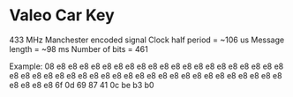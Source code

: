 # Valeo Car Key

433 MHz
Manchester encoded signal
Clock half period = ~106 us
Message length = ~98 ms
Number of bits = 461

Example:
08 e8 e8 e8 e8 e8 e8 e8 e8 e8 e8 e8 e8 e8 e8 e8 e8 e8 e8 e8 e8 e8 e8 e8 e8 e8 e8 e8 e8 e8 e8 e8 e8 e8 e8 e8 e8 e8 e8 e8 e8 e8 e8 e8 e8 e8 e8 e8 e8 6f 0d 69 87 41 0c be b3 b0


